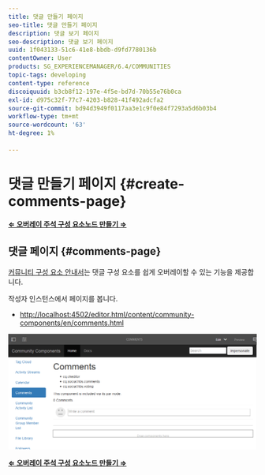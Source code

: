 ```yaml
---
title: 댓글 만들기 페이지
seo-title: 댓글 만들기 페이지
description: 댓글 보기 페이지
seo-description: 댓글 보기 페이지
uuid: 1f043133-51c6-41e8-bbdb-d9fd7780136b
contentOwner: User
products: SG_EXPERIENCEMANAGER/6.4/COMMUNITIES
topic-tags: developing
content-type: reference
discoiquuid: b3cb8f12-197e-4f5e-bd7d-70b55e76b0ca
exl-id: d975c32f-77c7-4203-b828-41f492adcfa2
source-git-commit: bd94d3949f0117aa3e1c9f0e84f7293a5d6b03b4
workflow-type: tm+mt
source-wordcount: '63'
ht-degree: 1%

---
```


# 댓글 만들기 페이지 {#create-comments-page}

**[⇐ 오버레이 주석 구성 ](overlay-comments.md) [요소노드 만들기 ⇒](overlay-create-nodes.md)**

## 댓글 페이지 {#comments-page}

[커뮤니티 구성 요소 안내서](components-guide.md)는 댓글 구성 요소를 쉽게 오버레이할 수 있는 기능을 제공합니다.

작성자 인스턴스에서 페이지를 봅니다.

* [http://localhost:4502/editor.html/content/community-components/en/comments.html](http://localhost:4502/editor.html/content/community-components/en/comments.html)

![chlimage_1-125](assets/chlimage_1-125.png)

**[⇐ 오버레이 주석 구성 ](overlay-comments.md) [요소노드 만들기 ⇒](overlay-create-nodes.md)**
